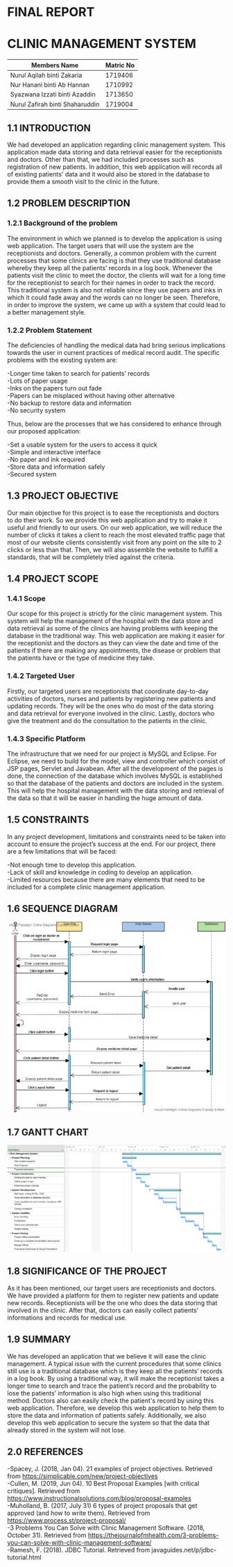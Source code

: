 # FINAL REPORT </br>
# CLINIC MANAGEMENT SYSTEM

Members Name  | Matric No
------------- | -------------
Nurul Aqilah binti Zakaria  | 1719406
Nur Hanani binti Ab Hannan  | 1710992
Syazwana Izzati binti Azaddin  | 1713650
Nurul Zafirah binti Shaharuddin  | 1719004


## 1.1 INTRODUCTION

We had developed an application regarding clinic management system. This application made data storing and data retrieval
easier for the receptionists and doctors. Other than that, we had included processes such as registration of new patients. In addition,
this web application will records all of existing patients' data and it would also be stored in the database to provide them a smooth 
visit to the clinic in the future.


## 1.2 PROBLEM DESCRIPTION
### 1.2.1 Background of the problem

The environment in which we planned is to develop the application is using web application. The target users that will use the system 
are the receptionists and doctors. Generally, a common problem with the current processes that some clinics are facing is that they use 
traditional database whereby they keep all the patients’ records in a log book. Whenever the patients visit the clinic to meet the 
doctor, the clients will wait for a long time for the receptionist to search for their names in order to track the record. This 
traditional system is also not reliable since they use papers and inks in which it could fade away and the words can no longer be seen. 
Therefore, in order to improve the system, we came up with a system that could lead to a better management style.


### 1.2.2 Problem Statement

The deficiencies of handling the medical data had bring serious implications towards the user in current practices of medical record 
audit. The specific problems with the existing system are:

-Longer time taken to search for patients’ records </br>
-Lots of paper usage </br>
-Inks on the papers turn out fade </br>
-Papers can be misplaced without having other alternative </br>
-No backup to restore data and information </br>
-No security system </br>

Thus, below are the processes that we has considered to enhance through our proposed application:

-Set a usable system for the users to access it quick </br>
-Simple and interactive interface </br>
-No paper and ink required </br>
-Store data and information safely </br>
-Secured system </br>


## 1.3 PROJECT OBJECTIVE

Our main objective for this project is to ease the receptionists and doctors to do their work. So we provide this web application 
and try to make it useful and friendly to our users. On our web application, we will reduce the number of clicks it takes a client to 
reach the most elevated traffic page that most of our website clients consistently visit from any point on the site to 2 clicks or less 
than that. Then, we will also assemble the website to fulfill a standards, that will be completely tried against the criteria.


## 1.4 PROJECT SCOPE
### 1.4.1 Scope

Our scope for this project is strictly for the  clinic management system. This system will help the management of the hospital with 
the data store and data retrieval as some of the clinics are having problems with keeping the database in the traditional way. This web 
application are making it easier for the receptionist and the doctors as they can view the date and time of the patients if there are 
making any appointments, the disease or problem that the patients have or the type of medicine they take. 


### 1.4.2 Targeted User

Firstly, our targeted users are receptionists that coordinate day-to-day activities of doctors, nurses and patients by registering new 
patients and updating records. They will be the ones who do most of the data storing and data retrieval for everyone involved in the 
clinic. Lastly, doctors who give the treatment and do the consultation to the patients in the clinic. 


### 1.4.3 Specific Platform

The infrastructure that we need for our project is MySQL and Eclipse. For Eclipse, we need to build for the model, view and controller 
which consist of JSP pages, Servlet and Javabean. After all the development of the pages is done, the connection of the database which 
involves MySQL is established so that the database of the patients and doctors are included in the system. This will help the hospital 
management with the data storing and retrieval of the data so that it will be easier in handling the huge amount of data.


## 1.5 CONSTRAINTS

In any project development, limitations and constraints need to be taken into account to ensure the project’s success at the end. For 
our project, there are a few limitations that will be faced: 

-Not enough time to develop this application. </br>
-Lack of skill and knowledge in coding to develop an application.  </br>
-Limited resources because there are many elements that need to be included for a complete clinic management application. </br>


## 1.6 SEQUENCE DIAGRAM

![Seq Diagram](clinic.png)


## 1.7 GANTT CHART

![Gantt Chart Diagram](ClinicProject.png)


## 1.8 SIGNIFICANCE OF THE PROJECT

As it has been mentioned, our target users are receptionists and doctors. We have provided a platform for them to register new 
patients and update new records. Receptionists will be the one who does the data storing that involved in the clinic. After that, doctors can easily collect patients' informations and records for medical use.


## 1.9 SUMMARY

We has developed an application that we believe it will ease the clinic management. A typical issue with the current procedures that some clinics still use is a traditional database which is they keep all the patients’ records in a log book. By using a traditional way, it will make the receptionist takes a longer time to search and trace the patient’s record and the probability to lose the patients’ information is also high when using this traditional method. Doctors also can easily check the patient's record by using this web application. Therefore, we develop this web application to help them to store the data and information of patients safely. Additionally, we also develop this web application to secure the system so that the data that already stored in the system will not lose.


## 2.0 REFERENCES

-Spacey, J. (2018, Jan 04). 21 examples of project objectives. Retrieved from https://simplicable.com/new/project-objectives </br>
-Cullen, M. (2019, Jun 04). 10 Best Proposal Examples [with critical critiques]. Retrieved from https://www.instructionalsolutions.com/blog/proposal-examples </br>
-Muholland, B. (2017, July 31) 6 types of project proposals that get approved (and how to write them). Retrieved from https://www.process.st/project-proposal/ </br>
-3 Problems You Can Solve with Clinic Management Software. (2018, October 31). Retrieved from https://thejournalofmhealth.com/3-problems-you-can-solve-with-clinic-management-software/ </br>
-Ramesh, F. (2018). JDBC Tutorial. Retrieved from javaguides.net/p/jdbc-tutorial.html

